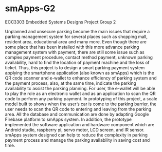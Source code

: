 # smApps-G2
ECC3303 Embedded Systems Designs Project Group 2

  Unplanned and unsecure parking become the main issues that require a parking management system for several places such as shopping mall, resident area, educational area and many more. Even though there are some place that has been installed with this more advance parking management system with payment, there are still some issue such as complex payment procedure, contact method payment, unknown parking availability, hard to find the location of payment machine and the loss of ticket. Thus, this project is to design a smart parking payment system applying the smartphone application (also known as smApps) which is the QR code scanner and e-wallet to enhance efficiency of parking system and the payment process, also, at the same time, indicate the parking availability to assist the parking planning. For user, the e-wallet will be able to play the role as an electronic wallet and as an application to scan the QR code to perform any parking payment. In prototyping of this project, a scale model built to shows when the user’s car is come to the parking barrier, the user needs to scan the QR code to entering and leaving from the parking area. All the database and communication are done by adapting Google Firebase platform to smApps system. In addition, the prototype implemented the software application and hardware component which are Android studio,
raspberry pi, servo motor, LCD screen, and IR sensor. smApps system designed can help to reduce the complexity in parking payment process and manage the parking availability in saving cost and time.

